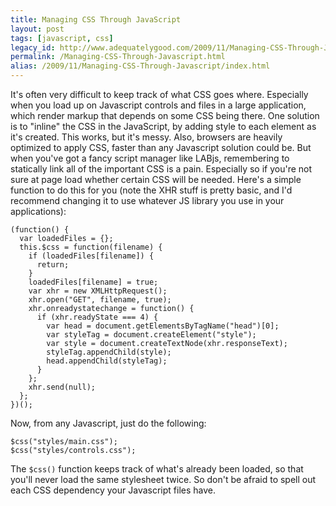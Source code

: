 ```yaml
---
title: Managing CSS Through JavaScript
layout: post
tags: [javascript, css]
legacy_id: http://www.adequatelygood.com/2009/11/Managing-CSS-Through-Javascript
permalink: /Managing-CSS-Through-Javascript.html
alias: /2009/11/Managing-CSS-Through-Javascript/index.html
---
```


It's often very difficult to keep track of what CSS goes where. Especially when you load up on Javascript controls and files in a large application, which render markup that depends on some CSS being there. One solution is to "inline" the CSS in the JavaScript, by adding style to each element as it's created. This works, but it's messy. Also, browsers are heavily optimized to apply CSS, faster than any Javascript solution could be. But when you've got a fancy script manager like LABjs, remembering to statically link all of the important CSS is a pain. Especially so if you're not sure at page load whether certain CSS will be needed. Here's a simple function to do this for you (note the XHR stuff is pretty basic, and I'd recommend changing it to use whatever JS library you use in your applications):

    (function() {
      var loadedFiles = {}; 
      this.$css = function(filename) { 
        if (loadedFiles[filename]) { 
          return; 
        } 
        loadedFiles[filename] = true; 
        var xhr = new XMLHttpRequest(); 
        xhr.open("GET", filename, true); 
        xhr.onreadystatechange = function() { 
          if (xhr.readyState === 4) { 
            var head = document.getElementsByTagName("head")[0]; 
            var styleTag = document.createElement("style"); 
            var style = document.createTextNode(xhr.responseText);
            styleTag.appendChild(style); 
            head.appendChild(styleTag);
          } 
        }; 
        xhr.send(null); 
      };
    })();

Now, from any Javascript, just do the following:

    $css("styles/main.css"); 
    $css("styles/controls.css");

The `$css()` function keeps track of what's already been loaded, so that you'll never load the same stylesheet twice. So don't be afraid to spell out each CSS dependency your Javascript files have.
